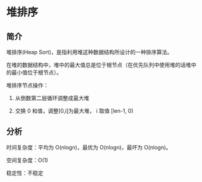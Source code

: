 # 堆排序

## 简介

堆排序(Heap Sort)，是指利用堆这种数据结构所设计的一种排序算法。

在堆的数据结构中，堆中的最大值总是位于根节点（在优先队列中使用堆的话堆中的最小值位于根节点）。

堆排序节点操作：

1. 从倒数第二层循环调整成最大堆

2. 交换 0 和值，调整[0,i]为最大堆， i 取值 [len-1, 0)

## 分析

时间复杂度：平均为 O(nlogn)，最优为 O(nlogn)，最坏为 O(nlogn)。

空间复杂度：O(1)

稳定性：不稳定
